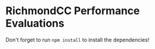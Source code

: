 # RichmondCC Performance Evaluations

Don't forget to run `npm install` to install the dependencies!